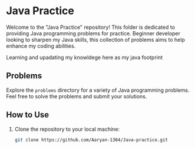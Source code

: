 # Java Practice

Welcome to the "Java Practice" repository! This folder is dedicated to providing Java programming problems for practice.
Beginner developer looking to sharpen my Java skills, this collection of problems aims to help enhance my coding abilities.

Learning and upadating my knowldege here as my java footprint

## Problems

Explore the `problems` directory for a variety of Java programming problems. Feel free to solve the problems and submit your solutions.

## How to Use

1. Clone the repository to your local machine:

   ```bash
   git clone https://github.com/Aaryan-1304/Java-practice.git
